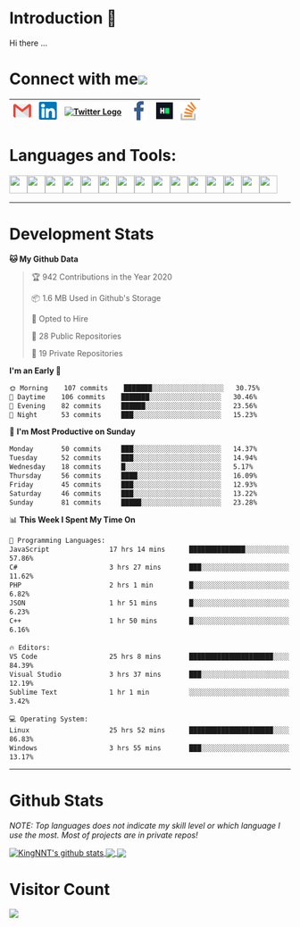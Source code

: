 # Introduction 👋
Hi there ...
# Connect with me<img src="https://github.com/TheDudeThatCode/TheDudeThatCode/blob/master/Assets/Handshake.gif" height="32px">

| [<img src="https://github.com/KingNNT/KingNNT/blob/master/Assets/Contact-Icon/Gmail.svg" alt="Gmail logo" height="32">](mailto:Dev.KingNNT@gmail.com) | [<img src="https://github.com/KingNNT/KingNNT/blob/master/Assets/Contact-Icon/Linkedin.svg" alt="Linkedin Logo" width="32">](https://in.linkedin.com/in/kingnnt) | [<img src="https://github.com/TheDudeThatCode/TheDudeThatCode/blob/master/Assets/Twitter.svg" alt="Twitter Logo" width="32">](https://twitter.com/King_NNT) | [<img src="https://github.com/KingNNT/KingNNT/blob/master/Assets/Contact-Icon/facebook.svg" alt="Facebook logo" width="34">](https://facebook.com/Kinggg.NNT) | [<img src="https://github.com/KingNNT/KingNNT/blob/master/Assets/Contact-Icon/HackerRank.svg" alt="HackerRank Logo" width="30">](https://www.hackerrank.com/Dev_KingNNT) | [<img src="https://github.com/KingNNT/KingNNT/blob/master/Assets/Contact-Icon/stackoverflow.svg" alt="Stackoverflow Logo" width="28">](https://stackoverflow.com/users/12560659/king-nnt) 
|:---:|:---:|:---:|:---:|:---:|:---:|

# Languages and Tools:
<img align='left' height="32" width="32" src="https://cdn.jsdelivr.net/npm/simple-icons@v3/icons/visualstudio.svg" />
<img align='left' height="32" width="32" src="https://cdn.jsdelivr.net/npm/simple-icons@v3/icons/sublimetext.svg" />
<img align='left' height="32" width="32" src="https://cdn.jsdelivr.net/npm/simple-icons@v3/icons/visualstudiocode.svg" />
<img align='left' height="32" width="32" src="https://cdn.jsdelivr.net/npm/simple-icons@v3/icons/jetbrains.svg" />

<img align='left' height="32" width="32" src="https://cdn.jsdelivr.net/npm/simple-icons@v3/icons/html5.svg" />
<img align='left' height="32" width="32" src="https://cdn.jsdelivr.net/npm/simple-icons@v3/icons/css3.svg" />
<img align='left' height="32" width="32" src="https://cdn.jsdelivr.net/npm/simple-icons@3.5.0/icons/bootstrap.svg" />

<img align='left' height="32" width="32" src="https://cdn.jsdelivr.net/npm/simple-icons@v3/icons/javascript.svg" />

<img align='left' height="32" width="32" src="https://cdn.jsdelivr.net/npm/simple-icons@v3/icons/php.svg" />
<img align='left' height="32" width="32" src="https://cdn.jsdelivr.net/npm/simple-icons@v3/icons/laravel.svg" />
<img align='left' height="32" width="32" src="https://cdn.jsdelivr.net/npm/simple-icons@3.5.0/icons/java.svg" />

<img align='left' height="32" width="32" src="https://cdn.jsdelivr.net/npm/simple-icons@v3/icons/mysql.svg" />
<img align='left' height="32" width="32" src="https://cdn.jsdelivr.net/npm/simple-icons@3.5.0/icons/microsoftsqlserver.svg" />
<img align='left' height="32" width="32" src="https://cdn.jsdelivr.net/npm/simple-icons@v3/icons/mongodb.svg" />
<img align='left' height="32" width="32" src="https://cdn.jsdelivr.net/npm/simple-icons@v3/icons/sqlite.svg" />

<br>
<br>

---

# Development Stats
<!--START_SECTION:waka-->
**🐱 My Github Data** 

> 🏆 942 Contributions in the Year 2020
 > 
> 📦 1.6 MB Used in Github's Storage 
 > 
> 💼 Opted to Hire
 > 
> 📜 28 Public Repositories
 > 
> 🔑 19 Private Repositories 

**I'm an Early 🐤** 

```text
🌞 Morning    107 commits    ███████░░░░░░░░░░░░░░░░░░   30.75% 
🌆 Daytime    106 commits    ███████░░░░░░░░░░░░░░░░░░   30.46% 
🌃 Evening    82 commits     ██████░░░░░░░░░░░░░░░░░░░   23.56% 
🌙 Night      53 commits     ███░░░░░░░░░░░░░░░░░░░░░░   15.23%

```
📅 **I'm Most Productive on Sunday** 

```text
Monday       50 commits     ███░░░░░░░░░░░░░░░░░░░░░░   14.37% 
Tuesday      52 commits     ███░░░░░░░░░░░░░░░░░░░░░░   14.94% 
Wednesday    18 commits     █░░░░░░░░░░░░░░░░░░░░░░░░   5.17% 
Thursday     56 commits     ████░░░░░░░░░░░░░░░░░░░░░   16.09% 
Friday       45 commits     ███░░░░░░░░░░░░░░░░░░░░░░   12.93% 
Saturday     46 commits     ███░░░░░░░░░░░░░░░░░░░░░░   13.22% 
Sunday       81 commits     █████░░░░░░░░░░░░░░░░░░░░   23.28%

```


📊 **This Week I Spent My Time On** 

```text
💬 Programming Languages: 
JavaScript               17 hrs 14 mins      ██████████████░░░░░░░░░░░   57.86% 
C#                       3 hrs 27 mins       ███░░░░░░░░░░░░░░░░░░░░░░   11.62% 
PHP                      2 hrs 1 min         █░░░░░░░░░░░░░░░░░░░░░░░░   6.82% 
JSON                     1 hr 51 mins        █░░░░░░░░░░░░░░░░░░░░░░░░   6.23% 
C++                      1 hr 50 mins        █░░░░░░░░░░░░░░░░░░░░░░░░   6.16%

🔥 Editors: 
VS Code                  25 hrs 8 mins       █████████████████████░░░░   84.39% 
Visual Studio            3 hrs 37 mins       ███░░░░░░░░░░░░░░░░░░░░░░   12.19% 
Sublime Text             1 hr 1 min          ░░░░░░░░░░░░░░░░░░░░░░░░░   3.42%

💻 Operating System: 
Linux                    25 hrs 52 mins      █████████████████████░░░░   86.83% 
Windows                  3 hrs 55 mins       ███░░░░░░░░░░░░░░░░░░░░░░   13.17%

```


<!--END_SECTION:waka-->

---

# Github Stats

*NOTE: Top languages does not indicate my skill level or which language I use the most. Most of projects are in private repos!*

<a href="https://github.com/KingNNT">
  <img align="center" src="https://github-readme-stats.vercel.app/api?username=KingNNT&show_icons=true&theme=gruvbox&count_private=true" alt="KingNNT's github stats" />
</a>

<a href="https://github.com/KingNNT">
  <img align="center" src="https://github-readme-stats.vercel.app/api/top-langs/?username=KingNNT&layout=compact&theme=gruvbox&count_private=true&how_icons=true" />
</a>

<a href="https://github.com/KingNNT">
  <img align="center" src="https://github-readme-stats.vercel.app/api/pin/?username=KingNNT&repo=MS-Tools&theme=gruvbox" />
</a>

# Visitor Count
<img src="https://profile-counter.glitch.me/KingNNT/count.svg" />
